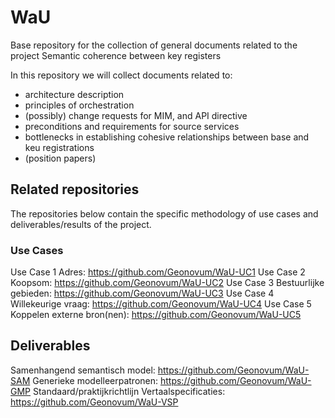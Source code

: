 # WaU
Base repository for the collection of general documents related to the project Semantic coherence between key registers

In this repository we will collect documents related to:

- architecture description
- principles of orchestration
- (possibly) change requests for MIM, and API directive
- preconditions and requirements for source services
- bottlenecks in establishing cohesive relationships between base and keu registrations
- (position papers)

## Related repositories

The repositories below contain the specific methodology of use cases and deliverables/results of the project.

### Use Cases
Use Case 1 Adres: https://github.com/Geonovum/WaU-UC1
Use Case 2 Koopsom: https://github.com/Geonovum/WaU-UC2
Use Case 3 Bestuurlijke gebieden: https://github.com/Geonovum/WaU-UC3
Use Case 4 Willekeurige vraag: https://github.com/Geonovum/WaU-UC4
Use Case 5 Koppelen externe bron(nen): https://github.com/Geonovum/WaU-UC5

## Deliverables
Samenhangend semantisch model: https://github.com/Geonovum/WaU-SAM
Generieke modelleerpatronen: https://github.com/Geonovum/WaU-GMP
Standaard/praktijkrichtlijn Vertaalspecificaties: https://github.com/Geonovum/WaU-VSP



